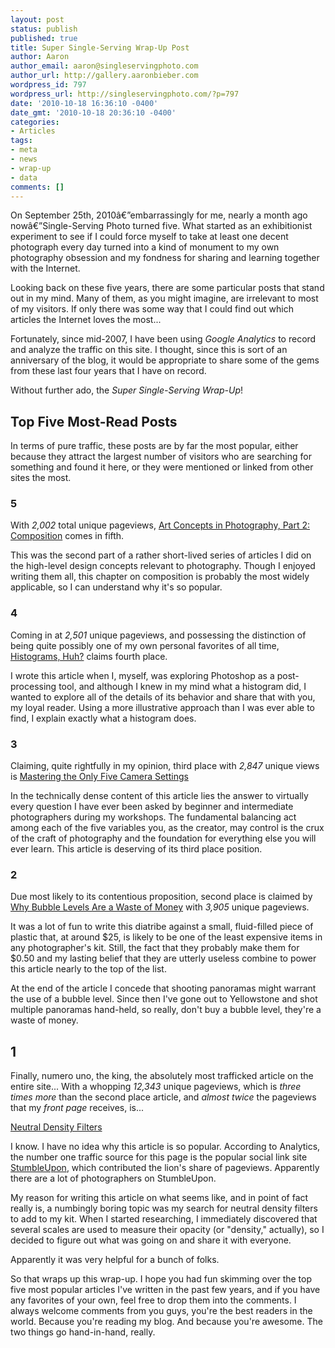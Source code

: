 ```yaml
---
layout: post
status: publish
published: true
title: Super Single-Serving Wrap-Up Post
author: Aaron
author_email: aaron@singleservingphoto.com
author_url: http://gallery.aaronbieber.com
wordpress_id: 797
wordpress_url: http://singleservingphoto.com/?p=797
date: '2010-10-18 16:36:10 -0400'
date_gmt: '2010-10-18 20:36:10 -0400'
categories:
- Articles
tags:
- meta
- news
- wrap-up
- data
comments: []
---
```

On September 25th, 2010â€”embarrassingly for me, nearly a month ago
nowâ€”Single-Serving Photo turned five. What started as an exhibitionist
experiment to see if I could force myself to take at least one decent
photograph every day turned into a kind of monument to my own
photography obsession and my fondness for sharing and learning together
with the Internet.

Looking back on these five years, there are some particular posts that
stand out in my mind. Many of them, as you might imagine, are irrelevant
to most of my visitors. If only there was some way that I could find out
which articles the Internet loves the most...

Fortunately, since mid-2007, I have been using _Google Analytics_ to
record and analyze the traffic on this site. I thought, since this is
sort of an anniversary of the blog, it would be appropriate to share
some of the gems from these last four years that I have on record.

Without further ado, the *Super Single-Serving Wrap-Up*!<span
id="more"></span><span id="more-797"></span>

## Top Five Most-Read Posts

In terms of pure traffic, these posts are by far the most popular,
either because they attract the largest number of visitors who are
searching for something and found it here, or they were mentioned or
linked from other sites the most.

### 5

With *2,002* total unique pageviews, [Art Concepts in Photography,
Part 2:
Composition](http://singleservingphoto.com/2007/08/26/art-concepts-in-photography-part-2-composition/)
comes in fifth.

This was the second part of a rather short-lived series of articles I
did on the high-level design concepts relevant to photography. Though I
enjoyed writing them all, this chapter on composition is probably the
most widely applicable, so I can understand why it's so popular.

### 4

Coming in at *2,501* unique pageviews, and possessing the distinction
of being quite possibly one of my own personal favorites of all time,
[Histograms,
Huh?](http://singleservingphoto.com/2007/06/03/histograms-huh/) claims
fourth place.

I wrote this article when I, myself, was exploring Photoshop as a
post-processing tool, and although I knew in my mind what a histogram
did, I wanted to explore all of the details of its behavior and share
that with you, my loyal reader. Using a more illustrative approach than
I was ever able to find, I explain exactly what a histogram does.

### 3

Claiming, quite rightfully in my opinion, third place with *2,847*
unique views is [Mastering the Only Five Camera
Settings](http://singleservingphoto.com/2008/06/30/mastering-the-only-five-camera-settings/.)

In the technically dense content of this article lies the answer to
virtually every question I have ever been asked by beginner and
intermediate photographers during my workshops. The fundamental
balancing act among each of the five variables you, as the creator, may
control is the crux of the craft of photography and the foundation for
everything else you will ever learn. This article is deserving of its
third place position.

### 2

Due most likely to its contentious proposition, second place is claimed
by [Why Bubble Levels Are a Waste of
Money](http://singleservingphoto.com/2007/10/10/why-bubble-levels-are-a-waste-of-money/,)
with *3,905* unique pageviews.

It was a lot of fun to write this diatribe against a small, fluid-filled
piece of plastic that, at around \$25, is likely to be one of the least
expensive items in any photographer's kit. Still, the fact that they
probably make them for \$0.50 and my lasting belief that they are
utterly useless combine to power this article nearly to the top of the
list.

At the end of the article I concede that shooting panoramas might
warrant the use of a bubble level. Since then I've gone out to
Yellowstone and shot multiple panoramas hand-held, so really, don't buy
a bubble level, they're a waste of money.

## 1

Finally, numero uno, the king, the absolutely most trafficked article on
the entire site... With a whopping *12,343* unique pageviews, which is
*three times more* than the second place article, and *almost twice*
the pageviews that my *front page* receives, is...

[Neutral Density
Filters](http://singleservingphoto.com/2008/02/21/neutral-density-filters/.)

I know. I have no idea why this article is so popular. According to
Analytics, the number one traffic source for this page is the popular
social link site [StumbleUpon](http://www.stumbleupon.com), which
contributed the lion's share of pageviews. Apparently there are a lot of
photographers on StumbleUpon.

My reason for writing this article on what seems like, and in point of
fact really is, a numbingly boring topic was my search for neutral
density filters to add to my kit. When I started researching, I
immediately discovered that several scales are used to measure their
opacity (or "density," actually), so I decided to figure out what was
going on and share it with everyone.

Apparently it was very helpful for a bunch of folks.

So that wraps up this wrap-up. I hope you had fun skimming over the top
five most popular articles I've written in the past few years, and if
you have any favorites of your own, feel free to drop them into the
comments. I always welcome comments from you guys, you're the best
readers in the world. Because you're reading my blog. And because you're
awesome. The two things go hand-in-hand, really.
